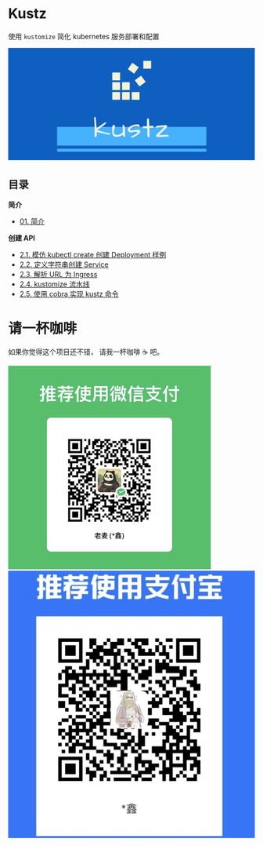 # Kustz

使用 `kustomize` 简化 kubernetes 服务部署和配置

![logo](./docs/img/kustz-logo.jpg)

## 目录

**简介**

+ [01. 简介](./docs/01-introduce.md)

**创建 API**

+ [2.1. 模仿 kubectl create 创建 Deployment 样例](./docs/02-1-sample-deployment.md)
+ [2.2. 定义字符串创建 Service](./docs/02-2-define-strings-to-service.md)
+ [2.3. 解析 URL 为 Ingress](./docs/02-3-parse-url-to-ingress.md)
+ [2.4. kustomize 流水线](./docs/02-4-kustomize.md)
+ [2.5. 使用 cobra 实现 kustz 命令](./docs/02-5-kustz-cli.md)

# 请一杯咖啡

如果你觉得这个项目还不错， 请我一杯咖啡 ☕️ 吧。

![wxpay](./img/pay/wxpay.png)
![alipay](./img/pay/alipay.jpg)
